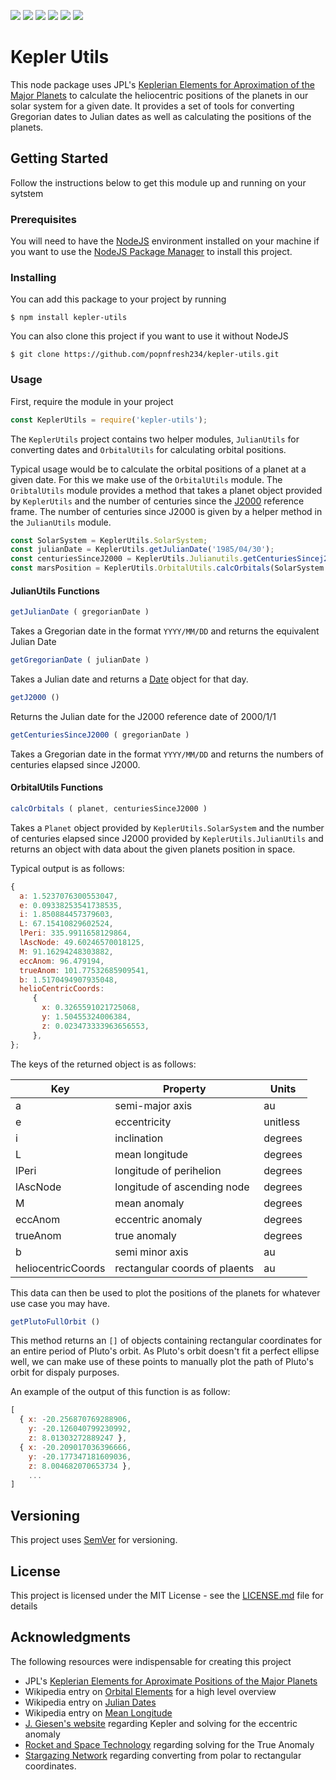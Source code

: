 ![](https://img.shields.io/npm/v/kepler-utils.svg?style=flat)
![](https://img.shields.io/github/license/popnfresh234/kepler_utils.svg?style=flat)
![](https://img.shields.io/github/repo-size/popnfresh234/kepler-utils.svg?style=flat)
![](https://img.shields.io/github/downloads/popnfresh234/kepler-utils/total.svg?style=flat)
![](https://img.shields.io/github/last-commit/popnfresh234/kepler-utils.svg?style=flat)
![](https://img.shields.io/github/languages/top/popnfresh234/kepler-utils.svg?style=flat)

# Kepler Utils
This node package uses JPL's [Keplerian Elements for Aproximation of the Major Planets](https://ssd.jpl.nasa.gov/?planet_pos) to calculate the heliocentric positions of the planets in our solar system for a given date.  It provides a set of tools for converting Gregorian dates to Julian dates as well as calculating the positions of the planets.

## Getting Started
Follow the instructions below to get this module up and running on your sytstem

### Prerequisites
You will need to have the [NodeJS](https://nodejs.org/en/) environment installed on your machine if you want to use the [NodeJS Package Manager](https://www.npmjs.com/) to install this project.

### Installing
You can add this package to your project by running

```
$ npm install kepler-utils
```

You can also clone this project if you want to use it without NodeJS

```
$ git clone https://github.com/popnfresh234/kepler-utils.git
```

### Usage
First, require the module in your project

```js
const KeplerUtils = require('kepler-utils');
```

The `KeplerUtils` project contains two helper modules, `JulianUtils` for converting dates and `OrbitalUtils` for calculating orbital positions.

Typical usage would be to calculate the orbital positions of a planet at a given date.  For this we make use of the `OrbitalUtils` module.  The `OribtalUtils` module provides a method that takes a planet object provided by `KeplerUtils` and the number of centuries since the [J2000](https://en.wikipedia.org/wiki/Earth-centered_inertial#J2000) reference frame.  The number of centuries since J2000 is given by a helper method in the `JulianUtils` module.

```js
const SolarSystem = KeplerUtils.SolarSystem;
const julianDate = KeplerUtils.getJulianDate('1985/04/30');
const centuriesSinceJ2000 = KeplerUtils.Julianutils.getCenturiesSincej2000(julianDate);
const marsPosition = KeplerUtils.OrbitalUtils.calcOrbitals(SolarSystem.mars, centuriesSinceJ2000);
```

#### JulianUtils Functions

```js
getJulianDate ( gregorianDate )
```

Takes a Gregorian date in the format `YYYY/MM/DD` and returns the equivalent Julian Date


```js
getGregorianDate ( julianDate )
```

Takes a Julian date and returns a [Date](https://developer.mozilla.org/en-US/docs/Web/JavaScript/Reference/Global_Objects/Date) object for that day.


```js
getJ2000 ()
```
Returns the Julian date for the J2000 reference date of 2000/1/1

```js
getCenturiesSinceJ2000 ( gregorianDate )
```

Takes a Gregorian date in the format `YYYY/MM/DD` and returns the numbers of centuries elapsed since J2000.


#### OrbitalUtils Functions

```js
calcOrbitals ( planet, centuriesSinceJ2000 )
```

Takes a `Planet` object provided by `KeplerUtils.SolarSystem` and the number of centuries elapsed since J2000 provided by `KeplerUtils.JulianUtils` and returns an object with data about the given planets position in space.

Typical output is as follows:

```js
{
  a: 1.5237076300553047,
  e: 0.09338253541738535,
  i: 1.850884457379603,
  L: 67.15410829602524,
  lPeri: 335.9911658129864,
  lAscNode: 49.60246570018125,
  M: 91.16294248303882,
  eccAnom: 96.479194,
  trueAnom: 101.77532685909541,
  b: 1.5170494907935048,
  helioCentricCoords:
     {
       x: 0.3265591021725068,
       y: 1.50455324006384,
       z: 0.023473333963656553,
     },
};
```

The keys of the returned object is as follows:

| Key | Property | Units| 
|-----|----------|------|
| a | semi-major axis | au |
|e| eccentricity| unitless|
|i| inclination | degrees|
|L| mean longitude | degrees|
|lPeri| longitude of perihelion | degrees|
|lAscNode|longitude of ascending node|degrees|
|M|mean anomaly|degrees|
|eccAnom|eccentric anomaly|degrees|
|trueAnom|true anomaly|degrees|
|b|semi minor axis|au|
|heliocentricCoords|rectangular coords of plaents|au|


This data can then be used to plot the positions of the planets for whatever use case you may have.

```js
getPlutoFullOrbit ()
```

This method returns an `[]` of objects containing rectangular coordinates for an entire period of Pluto's orbit.  As Pluto's orbit doesn't fit a perfect ellipse well, we can make use of  these points to manually plot the path of Pluto's orbit for dispaly purposes.

An example of the output of this function is as follow:

```js
[ 
  { x: -20.256870769288906,
    y: -20.126040799230992,
    z: 8.01303272889247 },
  { x: -20.209017036396666,
    y: -20.177347181609036,
    z: 8.004682070653734 },
    ...
]
```

## Versioning

This project uses [SemVer](http://semver.org/) for versioning.

## License

This project is licensed under the MIT License - see the [LICENSE.md](LICENSE.md) file for details

## Acknowledgments

The following resources were indispensable for creating this project

* JPL's [Keplerian Elements for Aproximate Positions of the Major Planets](https://ssd.jpl.nasa.gov/?planet_pos)
* Wikipedia entry on [Orbital Elements](https://en.wikipedia.org/wiki/Orbital_elements) for a high level overview
* Wikipedia entry on [Julian Dates](https://en.wikipedia.org/wiki/Julian_day#Converting_Gregorian_calendar_date_to_Julian_Day_Number)
* Wikipedia entry on [Mean Longitude](https://en.wikipedia.org/wiki/Mean_longitude)
* [J. Giesen's website](http://www.jgiesen.de/kepler/kepler.html) regarding Kepler and solving for the eccentric anomaly
* [Rocket and Space Technology](http://www.braeunig.us/space/plntpos.htm) regarding solving for the True Anomaly
* [Stargazing Network](http://www.stargazing.net/kepler/ellipse.html#twig04) regarding converting from polar to rectangular coordinates.
